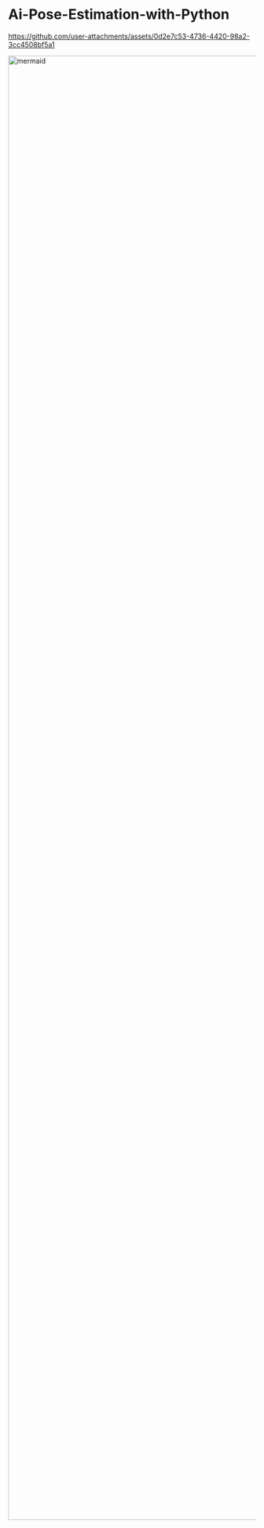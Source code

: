 # Ai-Pose-Estimation-with-Python





https://github.com/user-attachments/assets/0d2e7c53-4736-4420-98a2-3cc4508bf5a1






<img width="1905" height="2979" alt="mermaid" src="https://github.com/user-attachments/assets/10238147-0ec8-480c-a224-9754a9166eb8" />
